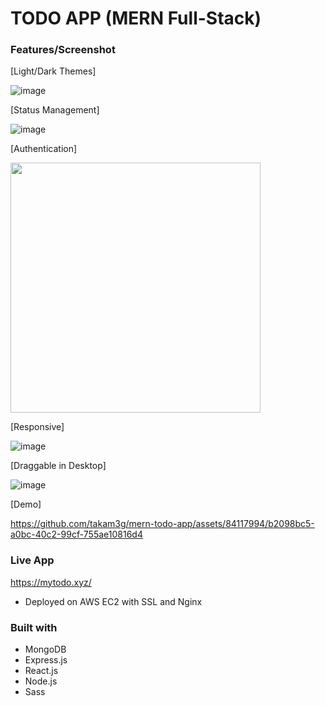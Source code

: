 # TODO APP (MERN Full-Stack)


### Features/Screenshot

[Light/Dark Themes]

![image](https://github.com/takam3g/mern-todo-app/assets/84117994/2cbe02f1-6716-4070-8510-7ad7ad0721f9)

[Status Management]

![image](https://github.com/takam3g/mern-todo-app/assets/84117994/0b737c19-2db1-426e-85c6-3e72a17892da)

[Authentication]

<img src="https://github.com/takam3g/mern-todo-app/assets/84117994/0820f6b3-a360-4818-a625-eef466def081" width=400px>

[Responsive]

![image](https://github.com/takam3g/mern-todo-app/assets/84117994/361350e6-c062-4840-82bb-b76f2eb4f82f)

[Draggable in Desktop]

![image](https://github.com/takam3g/mern-todo-app/assets/84117994/42c43fea-7be7-41e9-8c7d-3d30312e653f)


[Demo]

https://github.com/takam3g/mern-todo-app/assets/84117994/b2098bc5-a0bc-40c2-99cf-755ae10816d4


### Live App

https://mytodo.xyz/

- Deployed on AWS EC2 with SSL and Nginx

### Built with

- MongoDB
- Express.js
- React.js
- Node.js
- Sass
